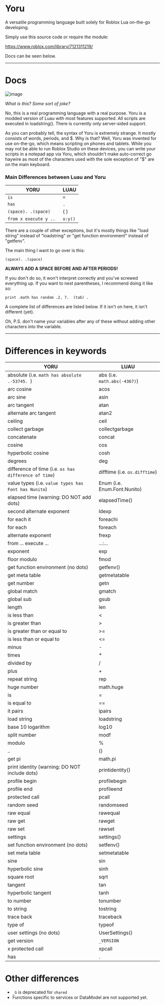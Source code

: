 # Yoru
A versatile programming language built solely for Roblox Lua on-the-go developing.

Simply use this source code or require the module:

https://www.roblox.com/library/7121311219/

Docs can be seen below.

________

# Docs

![image](https://user-images.githubusercontent.com/74572291/126202163-37927204-848b-42d1-81a5-a3e2ee5acecb.png)

*What is this? Some sort of joke?*

No, this is a real programming language with a real purpose. Yoru is a modded version of Luau with most features supported. All scripts are executed in loadstring(). There is currently only server-sided support.

As you can probably tell, the syntax of Yoru is extremely strange. It mostly consists of words, periods, and $. Why is that? Well, Yoru was invented for use on-the-go, which means scripting on phones and tablets. While you may not be able to run Roblox Studio on these devices, you can write your scripts in a notepad app via Yoru, which shouldn't make auto-correct go haywire as most of the characters used with the sole exception of "$" are on the main keyboard.

### Main Differences between Luau and Yoru

YORU|LUAU
----|----
`is` | `=`
`has` | `.`
`(space). .(space)` | ( )
`from x execute y .. ` | `x:y()`

There are a couple of other exceptions, but it's mostly things like "load string" instead of "loadstring" or "get function environment" instead of "getfenv".

The main thing I want to go over is this:

`(space). .(space)`

**ALWAYS ADD A SPACE BEFORE AND AFTER PERIODS!**

If you don't do so, it won't interpret correctly and you've screwed everything up. If you want to nest parentheses, I recommend doing it like so:

```
print .math has random .2, 7.  (tab) . 
```

A complete list of differences are listed below. If it isn't on here, it isn't different (yet).

Oh, P.S. don't name your variables after any of these without adding other characters into the variable.

__________

# Differences in keywords

YORU|LUAU
----|-----
absolute (i.e. `math has absolute .-53745. `) | abs (i.e. `math.abs(-4367)`)
arc cosine | acos
arc sine | asin
arc tangent | atan
alternate arc tangent | atan2
ceiling | ceil
collect garbage | collectgarbage
concatenate | concat
cosine | cos
hyperbolic cosine | cosh
degrees | deg
difference of time (i.e. `os has difference of time`) | difftime (i.e. `os.difftime`)
value types (i.e. `value types has Font has Nunito`)| Enum (i.e. Enum.Font.Nunito)
elapsed time (warning: DO NOT add dots) | elapsedTime()
second alternate exponent | ldexp
for each it | foreachi
for each | foreach
alternate exponent | frexp
from ... execute ... | ...:...
exponent | exp
floor modulo | fmod
get function environment (no dots)| getfenv()
get meta table | getmetatable
get number | getn
global match | gmatch
global sub | gsub
length | len
is less than | <
is greater than | >
is greater than or equal to | >=
is less than or equal to | <=
minus | -
times | *
divided by | /
plus | +
repeat string | rep
huge number | math.huge
is | =
is equal to | ==
it pairs | ipairs
load string | loadstring
base 10 logarithm | log10
split number | modf
modulo | %
 .. | ()
get pi | math.pi
print identity (warning: DO NOT include dots) | printidentity()
profile begin | profilebegin
profile end | profileend
protected call | pcall
random seed | randomseed
raw equal | rawequal
raw get | rawget
raw set | rawset
settings | settings()
set function environment (no dots)| setfenv()
set meta table | setmetatable
sine | sin
hyperbolic sine | sinh
square root | sqrt
tangent | tan
hyperbolic tangent | tanh
to number | tonumber
to string | tostring
trace back | traceback
type of | typeof
user settings (no dots) | UserSettings()
get version | `_VERSION`
x protected call | xpcall
has | .

# Other differences
* `_G` is deprecated for `shared`
* Functions specific to services or DataModel are not supported yet.

